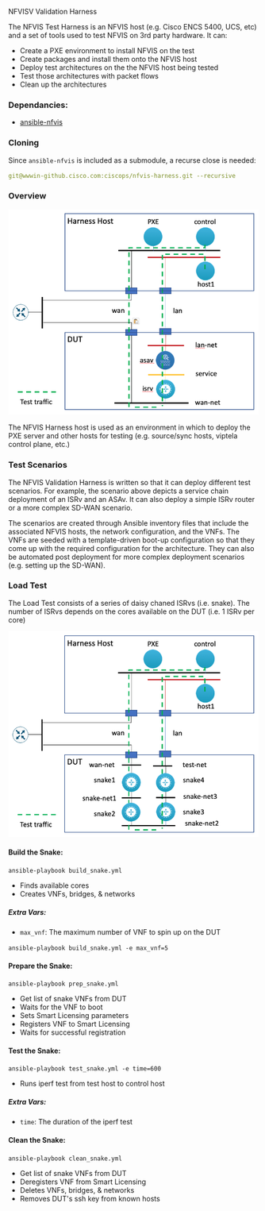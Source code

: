 NFVISV Validation Harness

The NFVIS Test Harness is an NFVIS host (e.g. Cisco ENCS 5400, UCS, etc) and a set of tools used to test NFVIS on 3rd party hardware.  It can:

* Create a PXE environment to install NFVIS on the test
* Create packages and install them onto the NFVIS host
* Deploy test architectures on the the NFVIS host being tested
* Test those architectures with packet flows
* Clean up the architectures

### Dependancies:
* [ansible-nfvis](https://github.com/CiscoDevNet/ansible-nfvis)

### Cloning

Since `ansible-nfvis` is included as a submodule, a recurse close is needed:

```yaml
git@wwwin-github.cisco.com:ciscops/nfvis-harness.git --recursive
```

### Overview

![test_harness](isrv_asav_test.png)

The NFVIS Harness host is used as an environment in which to deploy the PXE server and other hosts for testing (e.g. source/sync hosts, viptela control plane, etc.)

### Test Scenarios

The NFVIS Validation Harness is written so that it can deploy different test scenarios.  For example, the scenario above
depicts a service chain deployment of an ISRv and an ASAv.  It can also deploy a simple ISRv router or a more complex SD-WAN
scenario.

The scenarios are created through Ansible inventory files that include the associated NFVIS hosts, the network configuration,
and the VNFs.  The VNFs are seeded with a template-driven boot-up configuration so that they come up with the required
configuration for the architecture.  They can also be automated post deployment for more complex deployment scenarios (e.g. setting up the SD-WAN).

### Load Test

The Load Test consists of a series of daisy chaned ISRvs (i.e. snake).  The number of ISRvs depends on the cores
available on the DUT (i.e. 1 ISRv per core)

![test_harness](snake_test.png)

#### Build the Snake:
`ansible-playbook build_snake.yml`

* Finds available cores
* Creates VNFs, bridges, & networks

##### Extra Vars:
* `max_vnf`: The maximum number of VNF to spin up on the DUT

`ansible-playbook build_snake.yml -e max_vnf=5`

#### Prepare the Snake:
`ansible-playbook prep_snake.yml`

* Get list of snake VNFs from DUT
* Waits for the VNF to boot
* Sets Smart Licensing parameters
* Registers VNF to Smart Licensing
* Waits for successful registration

#### Test the Snake:
`ansible-playbook test_snake.yml -e time=600`

* Runs iperf test from test host to control host

##### Extra Vars:
* `time`: The duration of the iperf test

#### Clean the Snake:
`ansible-playbook clean_snake.yml`

* Get list of snake VNFs from DUT
* Deregisters VNF from Smart Licensing
* Deletes VNFs, bridges, & networks
* Removes DUT's ssh key from known hosts